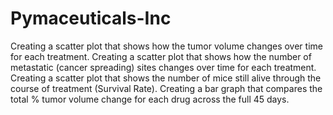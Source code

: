 # Pymaceuticals-Inc
Creating a scatter plot that shows how the tumor volume changes over time for each treatment. 
Creating a scatter plot that shows how the number of metastatic (cancer spreading) sites changes over time for each treatment. 
Creating a scatter plot that shows the number of mice still alive through the course of treatment (Survival Rate).
Creating a bar graph that compares the total % tumor volume change for each drug across the full 45 days.
